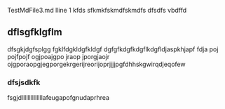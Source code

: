TestMdFile3.md
lline 1 kfds
sfkmkfskmdfskmdfs
dfsdfs
vbdffd
## dflsgfklgflm
dfsgkjdgfsplgg
fgklfdgkldgfkldgf
dgfgfkdgfkdgflkdgfldjaspkhjapf fdja poj pojfpojf ogjpoajgpo jraop jporgjaojr ojgporaopgjegporgekrgerijreorijoprjjjjpgfdhhskgwirqdjeqofew

### dfsjsdkfk
fsgjdllllllllllllllafeugapofgnudaprhrea
